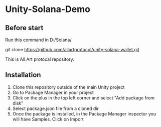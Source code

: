 # Unity-Solana-Demo
## Before start

Run this command in D:/Solana/

  git clone https://github.com/allartprotocol/unity-solana-wallet.git
  
  This is All.Art protocal repository.

## Installation

1. Clone this repository outside of the main Unity project
2. Go to Package Manager in your project
3. Click on the plus in the top left corner and select "Add package from disk"
4. Select package.json file from a cloned dir
5. Once the package is installed, in the Package Manager inspector you will have Samples. Click on Import

